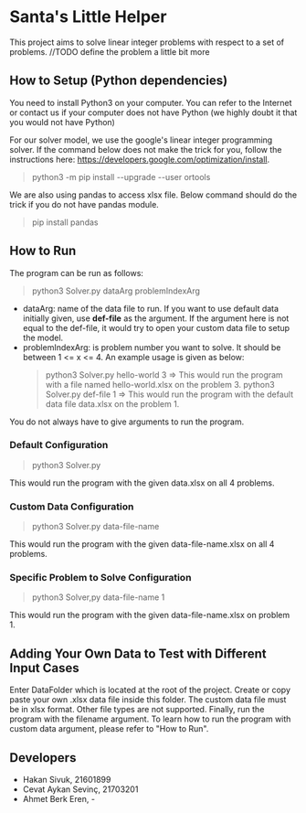 # Santa's Little Helper

This project aims to solve linear integer problems with respect to a set of problems. //TODO define the problem a little bit more

## How to Setup (Python dependencies)

You need to install Python3 on your computer. You can refer to the Internet or contact us if your computer does not have Python (we highly doubt it that you would not have Python)

For our solver model, we use the google's linear integer programming solver. If the command below does not make the trick for you, follow the instructions here: https://developers.google.com/optimization/install.

> python3 -m pip install --upgrade --user ortools

We are also using pandas to access xlsx file. Below command should do the trick if you do not have pandas module.

> pip install pandas

## How to Run

The program can be run as follows:

> python3 Solver.py dataArg problemIndexArg

-  dataArg: name of the data file to run. If you want to use default data initially given, use **def-file** as the argument. If the argument here is not equal to the def-file, it would try to open your custom data file to setup the model.
-  problemIndexArg: is problem number you want to solve. It should be between 1 <= x <= 4.
   An example usage is given as below:
   > python3 Solver.py hello-world 3
   > => This would run the program with a file named hello-world.xlsx on the problem 3.
   > python3 Solver.py def-file 1
   > => This would run the program with the default data file data.xlsx on the problem 1.

You do not always have to give arguments to run the program.

### Default Configuration

> python3 Solver.py

This would run the program with the given data.xlsx on all 4 problems.

### Custom Data Configuration

> python3 Solver.py data-file-name

This would run the program with the given data-file-name.xlsx on all 4 problems.

### Specific Problem to Solve Configuration

> python3 Solver,py data-file-name 1

This would run the program with the given data-file-name.xlsx on problem 1.

## Adding Your Own Data to Test with Different Input Cases

Enter DataFolder which is located at the root of the project. Create or copy paste your own .xlsx data file inside this folder. The custom data file must be in xlsx format. Other file types are not supported. Finally, run the program with the filename argument. To learn how to run the program with custom data argument, please refer to "How to Run".

## Developers

-  Hakan Sivuk, 21601899
-  Cevat Aykan Sevinç, 21703201
-  Ahmet Berk Eren, -
